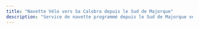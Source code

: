 ```yaml
---
title: "Navette Vélo vers Sa Calobra depuis le Sud de Majorque"
description: "Service de navette programmé depuis le Sud de Majorque vers Sa Calobra. Roulez dans un sens, navette au retour."
---
```


<!-- Content will be added later -->
